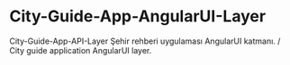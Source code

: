# City-Guide-App-AngularUI-Layer
 City-Guide-App-API-Layer Şehir rehberi uygulaması AngularUI katmanı. / City guide application AngularUI layer.
